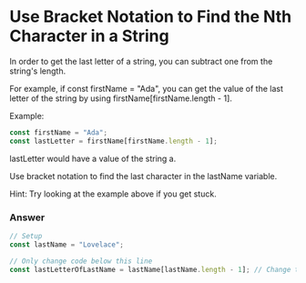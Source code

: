 # Use Bracket Notation to Find the Nth Character in a String
In order to get the last letter of a string, you can subtract one from the string's length.

For example, if const firstName = "Ada", you can get the value of the last letter of the string by using firstName[firstName.length - 1].

Example:

```js
const firstName = "Ada";
const lastLetter = firstName[firstName.length - 1];
```
lastLetter would have a value of the string a.

Use bracket notation to find the last character in the lastName variable.

Hint: Try looking at the example above if you get stuck.

### Answer

```js
// Setup
const lastName = "Lovelace";

// Only change code below this line
const lastLetterOfLastName = lastName[lastName.length - 1]; // Change this line
```
